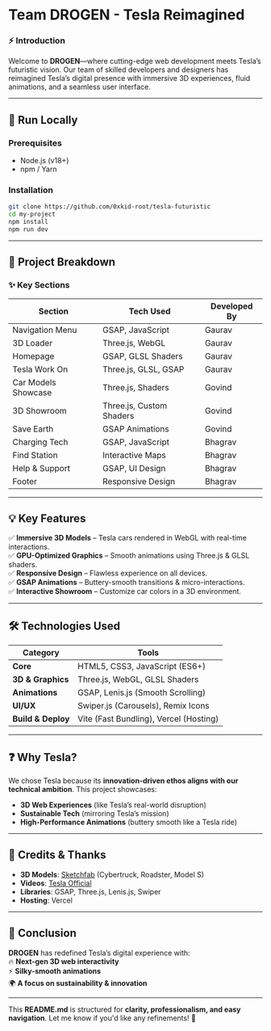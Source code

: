 # **Team DROGEN - Tesla Reimagined**  

### **⚡ Introduction**  
Welcome to **DROGEN**—where cutting-edge web development meets Tesla’s futuristic vision. Our team of skilled developers and designers has reimagined Tesla’s digital presence with immersive 3D experiences, fluid animations, and a seamless user interface.  

---

## **🚀 Run Locally**  

### **Prerequisites**  
- Node.js (v18+)  
- npm / Yarn  

### **Installation**  
```bash  
git clone https://github.com/0xkid-root/tesla-futuristic 
cd my-project  
npm install  
npm run dev  
```  

---

## **🔧 Project Breakdown**  

### **✨ Key Sections**  
| **Section**          | **Tech Used**               | **Developed By** |  
|----------------------|----------------------------|-----------------|  
| Navigation Menu      | GSAP, JavaScript           | Gaurav           |  
| 3D Loader           | Three.js, WebGL            | Gaurav          |  
| Homepage            | GSAP, GLSL Shaders         | Gaurav          |  
| Tesla Work On       | Three.js, GLSL, GSAP       | Gaurav          |  
| Car Models Showcase | Three.js, Shaders          | Govind          |  
| 3D Showroom        | Three.js, Custom Shaders   | Govind          |  
| Save Earth         | GSAP Animations            | Govind           |  
| Charging Tech      | GSAP, JavaScript           | Bhagrav           |  
| Find Station       | Interactive Maps           | Bhagrav           |  
| Help & Support     | GSAP, UI Design            | Bhagrav           |  
| Footer             | Responsive Design          | Bhagrav           |  

---

## **💡 Key Features**  
✅ **Immersive 3D Models** – Tesla cars rendered in WebGL with real-time interactions.  
✅ **GPU-Optimized Graphics** – Smooth animations using Three.js & GLSL shaders.  
✅ **Responsive Design** – Flawless experience on all devices.  
✅ **GSAP Animations** – Buttery-smooth transitions & micro-interactions.  
✅ **Interactive Showroom** – Customize car colors in a 3D environment.  

---

## **🛠 Technologies Used**  
| **Category**       | **Tools**                                                                 |  
|--------------------|--------------------------------------------------------------------------|  
| **Core**           | HTML5, CSS3, JavaScript (ES6+)                                          |  
| **3D & Graphics**  | Three.js, WebGL, GLSL Shaders                                           |  
| **Animations**     | GSAP, Lenis.js (Smooth Scrolling)                                       |  
| **UI/UX**          | Swiper.js (Carousels), Remix Icons                                      |  
| **Build & Deploy** | Vite (Fast Bundling), Vercel (Hosting)                                  |  

---

## **❓ Why Tesla?**  
We chose Tesla because its **innovation-driven ethos aligns with our technical ambition**. This project showcases:  
- **3D Web Experiences** (like Tesla’s real-world disruption)  
- **Sustainable Tech** (mirroring Tesla’s mission)  
- **High-Performance Animations** (buttery smooth like a Tesla ride)  

---

## **🙏 Credits & Thanks**  
- **3D Models**: [Sketchfab](https://sketchfab.com/) (Cybertruck, Roadster, Model S)  
- **Videos**: [Tesla Official](https://www.youtube.com/@tesla)  
- **Libraries**: GSAP, Three.js, Lenis.js, Swiper  
- **Hosting**: Vercel  

---

## **🎯 Conclusion**  
**DROGEN** has redefined Tesla’s digital experience with:  
🔥 **Next-gen 3D web interactivity**  
⚡ **Silky-smooth animations**  
🌍 **A focus on sustainability & innovation**  


--- 

This **README.md** is structured for **clarity, professionalism, and easy navigation**. Let me know if you'd like any refinements! 🚀